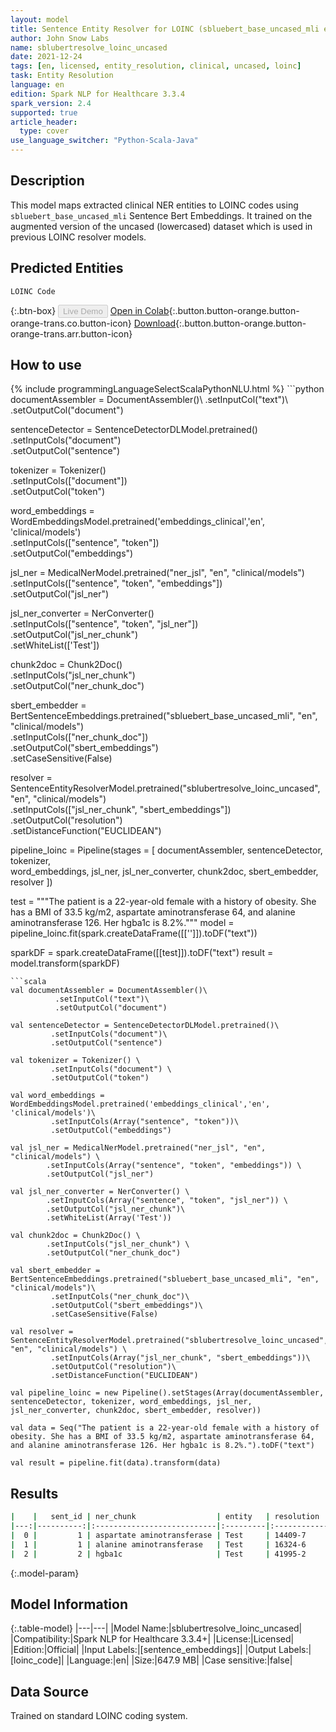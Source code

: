 ```yaml
---
layout: model
title: Sentence Entity Resolver for LOINC (sbluebert_base_uncased_mli embeddings)
author: John Snow Labs
name: sblubertresolve_loinc_uncased
date: 2021-12-24
tags: [en, licensed, entity_resolution, clinical, uncased, loinc]
task: Entity Resolution
language: en
edition: Spark NLP for Healthcare 3.3.4
spark_version: 2.4
supported: true
article_header:
  type: cover
use_language_switcher: "Python-Scala-Java"
---
```


## Description

This model maps extracted clinical NER entities to LOINC codes using `sbluebert_base_uncased_mli` Sentence Bert Embeddings. It trained on the augmented version of the uncased (lowercased) dataset which is used in previous LOINC resolver models.

## Predicted Entities

`LOINC Code`

{:.btn-box}
<button class="button button-orange" disabled>Live Demo</button>
[Open in Colab](https://colab.research.google.com/github/JohnSnowLabs/spark-nlp-workshop/blob/master/tutorials/Certification_Trainings/Healthcare/24.Improved_Entity_Resolvers_in_SparkNLP_with_sBert.ipynb){:.button.button-orange.button-orange-trans.co.button-icon}
[Download](https://s3.amazonaws.com/auxdata.johnsnowlabs.com/clinical/models/sblubertresolve_loinc_uncased_en_3.3.4_2.4_1640342297007.zip){:.button.button-orange.button-orange-trans.arr.button-icon}

## How to use



<div class="tabs-box" markdown="1">
{% include programmingLanguageSelectScalaPythonNLU.html %}
```python
documentAssembler = DocumentAssembler()\
      .setInputCol("text")\
      .setOutputCol("document")

sentenceDetector = SentenceDetectorDLModel.pretrained()\
      .setInputCols("document")\
      .setOutputCol("sentence")

tokenizer = Tokenizer() \
      .setInputCols(["document"]) \
      .setOutputCol("token")

word_embeddings = WordEmbeddingsModel.pretrained('embeddings_clinical','en', 'clinical/models')\
      .setInputCols(["sentence", "token"])\
      .setOutputCol("embeddings")

jsl_ner = MedicalNerModel.pretrained("ner_jsl", "en", "clinical/models") \
     .setInputCols(["sentence", "token", "embeddings"]) \
     .setOutputCol("jsl_ner")

jsl_ner_converter = NerConverter() \
    .setInputCols(["sentence", "token", "jsl_ner"]) \
    .setOutputCol("jsl_ner_chunk")\
    .setWhiteList(['Test'])

chunk2doc = Chunk2Doc() \
    .setInputCols("jsl_ner_chunk") \
    .setOutputCol("ner_chunk_doc")

sbert_embedder = BertSentenceEmbeddings.pretrained("sbluebert_base_uncased_mli", "en", "clinical/models")\
     .setInputCols(["ner_chunk_doc"])\
     .setOutputCol("sbert_embeddings")\
     .setCaseSensitive(False)

resolver = SentenceEntityResolverModel.pretrained("sblubertresolve_loinc_uncased", "en", "clinical/models") \
      .setInputCols(["jsl_ner_chunk", "sbert_embeddings"])\
     .setOutputCol("resolution")\
     .setDistanceFunction("EUCLIDEAN")

pipeline_loinc = Pipeline(stages = [
    documentAssembler, 
    sentenceDetector, 
    tokenizer,  
    word_embeddings, 
    jsl_ner, 
    jsl_ner_converter, 
    chunk2doc, 
    sbert_embedder, 
    resolver
])

test = """The patient is a 22-year-old female with a history of obesity. She has a BMI of 33.5 kg/m2, aspartate aminotransferase 64, and alanine aminotransferase 126. Her hgba1c is 8.2%."""
model = pipeline_loinc.fit(spark.createDataFrame([['']]).toDF("text"))

sparkDF = spark.createDataFrame([[test]]).toDF("text")
result = model.transform(sparkDF)


```
```scala
val documentAssembler = DocumentAssembler()\
          .setInputCol("text")\
          .setOutputCol("document")

val sentenceDetector = SentenceDetectorDLModel.pretrained()\
         .setInputCols("document")\
         .setOutputCol("sentence")

val tokenizer = Tokenizer() \
         .setInputCols("document") \
         .setOutputCol("token")

val word_embeddings = WordEmbeddingsModel.pretrained('embeddings_clinical','en', 'clinical/models')\
         .setInputCols(Array("sentence", "token"))\
         .setOutputCol("embeddings")

val jsl_ner = MedicalNerModel.pretrained("ner_jsl", "en", "clinical/models") \
        .setInputCols(Array("sentence", "token", "embeddings")) \
        .setOutputCol("jsl_ner")

val jsl_ner_converter = NerConverter() \
        .setInputCols(Array("sentence", "token", "jsl_ner")) \
        .setOutputCol("jsl_ner_chunk")\
        .setWhiteList(Array('Test'))

val chunk2doc = Chunk2Doc() \
        .setInputCols("jsl_ner_chunk") \
        .setOutputCol("ner_chunk_doc")

val sbert_embedder = BertSentenceEmbeddings.pretrained("sbluebert_base_uncased_mli", "en", "clinical/models")\
         .setInputCols("ner_chunk_doc")\
         .setOutputCol("sbert_embeddings")\
         .setCaseSensitive(False)

val resolver = SentenceEntityResolverModel.pretrained("sblubertresolve_loinc_uncased", "en", "clinical/models") \
         .setInputCols(Array("jsl_ner_chunk", "sbert_embeddings"))\
         .setOutputCol("resolution")\
         .setDistanceFunction("EUCLIDEAN")

val pipeline_loinc = new Pipeline().setStages(Array(documentAssembler, sentenceDetector, tokenizer, word_embeddings, jsl_ner, jsl_ner_converter, chunk2doc, sbert_embedder, resolver))

val data = Seq("The patient is a 22-year-old female with a history of obesity. She has a BMI of 33.5 kg/m2, aspartate aminotransferase 64, and alanine aminotransferase 126. Her hgba1c is 8.2%.").toDF("text")

val result = pipeline.fit(data).transform(data)
```
</div>

## Results

```bash
|    |   sent_id | ner_chunk                  | entity   | resolution   | all_codes                                                                                                                                                                                                                                                                                     | resolutions                                                                                                                                                                                                                                                                                                                                                                                                                                                                                                                                                                                                                                                                                                                                                                                                                                                                                                                                                                                               |
|---:|----------:|:---------------------------|:---------|:-------------|:----------------------------------------------------------------------------------------------------------------------------------------------------------------------------------------------------------------------------------------------------------------------------------------------|:----------------------------------------------------------------------------------------------------------------------------------------------------------------------------------------------------------------------------------------------------------------------------------------------------------------------------------------------------------------------------------------------------------------------------------------------------------------------------------------------------------------------------------------------------------------------------------------------------------------------------------------------------------------------------------------------------------------------------------------------------------------------------------------------------------------------------------------------------------------------------------------------------------------------------------------------------------------------------------------------------------|
|  0 |         1 | aspartate aminotransferase | Test     | 14409-7      | ['14409-7', '16325-3', '1916-6', '16324-6',...]                                              | ['Aspartate aminotransferase', 'Alanine aminotransferase/Aspartate aminotransferase', 'Aspartate aminotransferase/Alanine aminotransferase', 'Alanine aminotransferase', ...] |
|  1 |         1 | alanine aminotransferase   | Test     | 16324-6      | ['16324-6', '1916-6', '16325-3', '59245-1',...]                                           | ['Alanine aminotransferase', 'Aspartate aminotransferase/Alanine aminotransferase', 'Alanine aminotransferase/Aspartate aminotransferase', 'Alanine glyoxylate aminotransferase',...]         |
|  2 |         2 | hgba1c                     | Test     | 41995-2      | ['41995-2', 'LP35944-5', 'LP19717-5', '43150-2',...] | ['Hemoglobin A1c', 'HbA1c measurement device', 'HBA1 gene', 'HbA1c measurement device panel', ...]                                                                                                                                                                                                   |
```

{:.model-param}
## Model Information

{:.table-model}
|---|---|
|Model Name:|sblubertresolve_loinc_uncased|
|Compatibility:|Spark NLP for Healthcare 3.3.4+|
|License:|Licensed|
|Edition:|Official|
|Input Labels:|[sentence_embeddings]|
|Output Labels:|[loinc_code]|
|Language:|en|
|Size:|647.9 MB|
|Case sensitive:|false|

## Data Source

Trained on standard LOINC coding system.